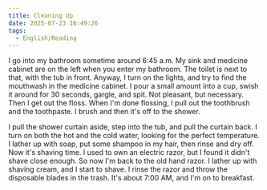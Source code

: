 ```yaml
---
title: Cleaning Up
date: 2025-07-23 16:49:26
tags: 
  - English/Reading
---
```

I go into my bathroom sometime around 6:45 a.m. My sink and medicine cabinet are on the left when you enter my bathroom. The toilet is next to that, with the tub in front. Anyway, I turn on the lights, and try to find the mouthwash in the medicine cabinet. I pour a small amount into a cup, swish it around for 30 seconds, gargle, and spit. Not pleasant, but necessary. Then I get out the floss. When I'm done flossing, I pull out the toothbrush and the toothpaste. I brush and then it's off to the shower.

I pull the shower curtain aside, step into the tub, and pull the curtain back. I turn on both the hot and the cold water, looking for the perfect temperature. I lather up with soap, put some shampoo in my hair, then rinse and dry off. Now it's shaving time. I used to own an electric razor, but I found it didn't shave close enough. So now I'm back to the old hand razor. I lather up with shaving cream, and I start to shave. I rinse the razor and throw the disposable blades in the trash. It's about 7:00 AM, and I'm on to breakfast.
